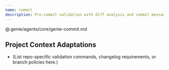 ```yaml
---
name: commit
description: Pre-commit validation with diff analysis and commit message proposals
---
```


@.genie/agents/core/genie-commit.md

## Project Context Adaptations
- (List repo-specific validation commands, changelog requirements, or branch policies here.)
